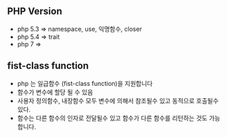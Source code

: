 ## PHP Version
- php 5.3 => namespace, use, 익명함수, closer
- php 5.4 => trait
- php 7 => 


## fist-class function
- php 는 일급함수 (fist-class function)을 지원합니다
- 함수가 변수에 할당 될 수 있음
- 사용자 정의함수, 내장함수 모두 변수에 의해서 참조될수 있고 동적으로 호출될수 있다.
- 함수는 다른 함수의 인자로 전달될수 있고 함수가 다른 함수를 리턴하는 것도 가능합니다.
